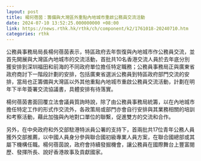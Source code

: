 ```yaml
---
layout: post
title: 楊何蓓茵：籌備與大灣區外重點內地城市重啟公務員交流活動
date: 2024-07-10 13:52:25.000000000 +08:00
link: https://news.rthk.hk/rthk/ch/component/k2/1761018-20240710.htm
categories: rthk
---
```


公務員事務局局長楊何蓓茵表示，特區政府去年恢復與內地城市作公務員交流，並首先開展與大灣區內地城市的交流活動，首批共10名香港交流人員於去年底分別獲安排到深圳福田和前海的不同政府單位擔任特定職務；公務員事務局正與廣東省政府商討下一階段計劃的安排，包括廣東省選派公務員到特區政府部門交流的安排，當局也正籌備與大灣區以外其他重點內地城市重啟公務員交流活動，計劃在明年下半年簽署交流協議書，具體安排有待落實。

楊何蓓茵書面回覆立法會議員質詢時說，除了由公務員事務局統籌，以在內地城市擔任特定工作的形式作交流外，各政策局或部門亦會自行安排與其業務相關的培訓和考察活動，藉此加強與內地對口單位的聯繫，促進雙方的交流和合作。

另外，在中央政府和外交部駐港特派員公署的支持下，首兩批共17位青年公務人員獲外交部推薦，以中國人員身分參與聯合國初級專業人員方案，在聯合國總部或其屬下機構任職。楊何蓓茵說，政府會持續發掘機會，讓公務員在國際舞台上豐富閱歷、發揮所長、說好香港故事及貢獻國家。
